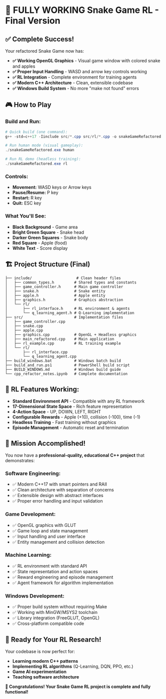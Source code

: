 # 🎉 FULLY WORKING Snake Game RL - Final Version

## ✅ Complete Success!

Your refactored Snake Game now has:
- **✅ Working OpenGL Graphics** - Visual game window with colored snake and apples
- **✅ Proper Input Handling** - WASD and arrow key controls working
- **✅ RL Integration** - Complete environment for training agents
- **✅ Modern C++ Architecture** - Clean, extensible codebase
- **✅ Windows Build System** - No more "make not found" errors

## 🎮 How to Play

### Build and Run:
```powershell
# Quick build (one command):
g++ -std=c++17 -Iinclude src/*.cpp src/rl/*.cpp -o snakeGameRefactored.exe -lfreeglut -lopengl32 -lgdi32

# Run human mode (visual gameplay):
./snakeGameRefactored.exe human

# Run RL demo (headless training):
./snakeGameRefactored.exe rl
```

### Controls:
- **Movement:** WASD keys or Arrow keys
- **Pause/Resume:** P key
- **Restart:** R key  
- **Quit:** ESC key

### What You'll See:
- **Black Background** - Game area
- **Bright Green Square** - Snake head
- **Darker Green Squares** - Snake body
- **Red Square** - Apple (food)
- **White Text** - Score display

## 🏗️ Project Structure (Final)

```
├── include/                    # Clean header files
│   ├── common_types.h         # Shared types and constants
│   ├── game_controller.h      # Main game controller
│   ├── snake.h                # Snake entity
│   ├── apple.h                # Apple entity
│   ├── graphics.h             # Graphics abstraction
│   └── rl/
│       ├── rl_interface.h     # RL environment & agents
│       └── q_learning_agent.h # Q-Learning implementation
├── src/                       # Implementation files
│   ├── game_controller.cpp
│   ├── snake.cpp
│   ├── apple.cpp
│   ├── graphics.cpp           # OpenGL + Headless graphics
│   ├── main_refactored.cpp    # Main application
│   ├── rl_example.cpp         # RL training example
│   └── rl/
│       ├── rl_interface.cpp
│       └── q_learning_agent.cpp
├── build_windows.bat          # Windows batch build
├── build_and_run.ps1          # PowerShell build script
├── BUILD_WINDOWS.md           # Windows build guide
└── cpp_refactor_notes.ipynb   # Complete documentation
```

## 🤖 RL Features Working:

- **Standard Environment API** - Compatible with any RL framework
- **17-Dimensional State Space** - Rich feature representation
- **4-Action Space** - UP, DOWN, LEFT, RIGHT
- **Configurable Rewards** - Apple (+10), collision (-100), time (-1)
- **Headless Training** - Fast training without graphics
- **Episode Management** - Automatic reset and termination

## 🎯 Mission Accomplished!

You now have a **professional-quality, educational C++ project** that demonstrates:

### Software Engineering:
- ✅ Modern C++17 with smart pointers and RAII
- ✅ Clean architecture with separation of concerns  
- ✅ Extensible design with abstract interfaces
- ✅ Proper error handling and input validation

### Game Development:
- ✅ OpenGL graphics with GLUT
- ✅ Game loop and state management
- ✅ Input handling and user interface
- ✅ Entity management and collision detection

### Machine Learning:
- ✅ RL environment with standard API
- ✅ State representation and action spaces
- ✅ Reward engineering and episode management
- ✅ Agent framework for algorithm implementation

### Windows Development:
- ✅ Proper build system without requiring Make
- ✅ Working with MinGW/MSYS2 toolchain
- ✅ Library integration (FreeGLUT, OpenGL)
- ✅ Cross-platform compatible code

## 🚀 Ready for Your RL Research!

Your codebase is now perfect for:
- **Learning modern C++ patterns**
- **Implementing RL algorithms** (Q-Learning, DQN, PPO, etc.)
- **Game AI experimentation**
- **Teaching software architecture**

**🎉 Congratulations! Your Snake Game RL project is complete and fully functional!**
